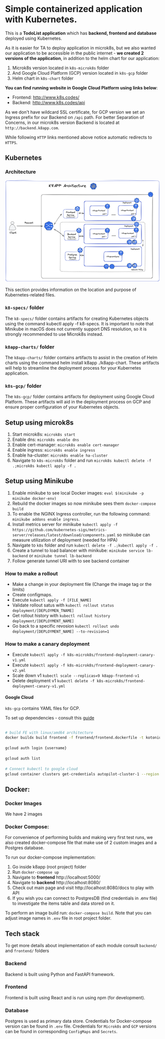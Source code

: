 # Simple containerized application with Kubernetes.

This is a **TodoList application** which has **backend, frontend and database** deployed using Kubernetes.

As it is easier for TA to deploy application in microk8s, but we also wanted our application to be accessible in the
public internet - **we created 2 versions of the application**, in addition to the helm chart for our application:

1) Microk8s version located in `k8s-microk8s` folder
2) And Google Cloud Platform (GCP) version located in `k8s-gcp` folder
3) Helm chart in `k8s-chart` folder

**You can find running website in Google Cloud Platform using links below**:

* Frontend: http://www.k8s.codes/ 
* Backend: http://www.k8s.codes/api

As we don't have wildcard SSL certificate, for GCP version we set an Ingress prefix for our Backend on `/api` path. For
better Separation of Concerns, in our microk8s version Backend is located at `http://backend.k8app.com`.

While following `HTTP` links mentioned above notice automatic redirects to `HTTPS`.

## Kubernetes

### Architecture

![](docs/architecture.png)

This section provides information on the location and purpose of Kubernetes-related files.

### `k8-specs/` folder

The `k8-specs/` folder contains artifacts for creating Kubernetes objects using the command kubectl apply -f k8-specs.
It is important to note that Minikube in macOS does not currently support DNS resolution, so it is strongly recommended
to use Microk8s instead.

### `k8app-charts/` folder

The `k8app-charts/` folder contains artifacts to assist in the creation of Helm charts using the command helm install
k8app ./k8app-chart. These artifacts will help to streamline the deployment process for your Kubernetes application.

### `k8s-gcp/` folder

The `k8s-gcp/` folder contains artifacts for deployment using Google Cloud Platform. These artifacts will aid in the
deployment process on GCP and ensure proper configuration of your Kubernetes objects.

## Setup using microk8s

1) Start microk8s: ```microk8s start```
2) Enable dns: ```microk8s enable dns```
3) Enable cert-manager: ```microk8s enable cert-manager```
4) Enable ingress: ```microk8s enable ingress```
5) Enable ha-cluster: ```microk8s enable ha-cluster```
3) Navigate to ```k8s-microk8s``` folder and run ```microk8s kubectl delete -f .;microk8s kubectl apply -f .```

## Setup using Minikube

1) Enable minikube to see local Docker images: ```eval $(minikube -p minikube docker-env)```
2) Rebuild the docker images so now minikube sees them ```docker-compose build```
3) To enable the NGINX Ingress controller, run the following command: ```minikube addons enable ingress```.
3) Install metrics server for
   minikube ```kubectl apply -f https://github.com/kubernetes-sigs/metrics-server/releases/latest/download/components.yaml```
   so minikube can measure utilization of deployment (needed for HPA)
3) Navigate to ```k8s``` folder and run ```kubectl delete -f .;kubectl apply -f .```
4) Create a tunnel to load balancer with minikube: ```minikube service lb-backend``` or ```minikube tunnel lb-backend```
5) Follow generate tunnel URI with to see backend container

### How to make a rollout

- Make a change in your deployment file (Change the image tag or the limits)
- Create configmaps.
- Execute `kubectl apply -f [FILE_NAME]`
- Validate rollout satus with `kubectl rollout status deployment/[DEPLOYMEN_TNAME]`
- Get rollout history with `kubectl rollout history deployment/[DEPLOYMENT_NAME]`
- Go back to a specific revosion `kubectl rollout undo deployment/[DEPLOYMENT_NAME] --to-revision=1`

### How to make a canary deployment

- Execute `kubectl apply -f k8s-microk8s/frontend-deployment-canary-v1.yml`
- Execute `kubectl apply -f k8s-microk8s/frontend-deployment-canary-v2.yml`
- Scale down v1 `kubectl scale --replicas=9 k8app-frontend-v1`
- Delete deployment v1 `kubectl delete -f k8s-microk8s/frontend-deployment-canary-v1.yml`

#### Google Cloud

`k8s-gcp` contains YAML files for GCP.

To set up dependencies - consult
this [guide](https://cloud.google.com/kubernetes-engine/docs/how-to/cluster-access-for-kubectl)

```bash

# build FE with linux/amd64 architecture
docker buildx build frontend -f frontend/frontend.dockerfile -t kotonium/k8app-frontend-image:1.2 --platform=linux/amd64

gcloud auth login {username} 

gcloud auth list 

# Connect kubectl to google cloud
gcloud container clusters get-credentials autopilot-cluster-1 --region us-central1
```

## Docker:

### Docker Images

We have 2 images

### Docker Compose:

For convenience of performing builds and making very first test runs, we also created docker-compose file that make use
of 2 custom images and a Postgres database.

To run our docker-compose implementation:

1) Go inside k8app (root project) folder
2) Run ```docker-compose up```
3) Navigate to **frontend** http://localhost:5000/
3) Navigate to **backend** http://localhost:8080/
4) Check out main page and visit http://localhost:8080/docs to play with API
5) If you wish you can connect to PostgresDB (find credentials in .env file) to investigate the items table and data
   stored on it.

To perform an image build run: ```docker-compose build```. Note that you can adjust image names in `.env` file in root
project folder.

## Tech stack

To get more details about implementation of each module consult `backend/` and `frontend/` folders

### Backend

Backend is built using Python and FastAPI framework.

### Frontend

Frontend is built using React and is run using npm (for development).

### Database

Postgres is used as primary data store. Credentials for Docker-compose version can be found in `.env` file. Credentials for `Microk8s` and `GCP` versions can be found in corresponding `ConfigMaps` and `Secrets`.



